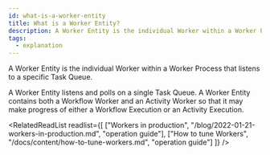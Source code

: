 ```yaml
---
id: what-is-a-worker-entity
title: What is a Worker Entity?
description: A Worker Entity is the individual Worker within a Worker Process that listens to a specific Task Queue.
tags:
  - explanation
---
```


A Worker Entity is the individual Worker within a Worker Process that listens to a specific Task Queue.

A Worker Entity listens and polls on a single Task Queue.
A Worker Entity contains both a Workflow Worker and an Activity Worker so that it may make progress of either a Workflow Execution or an Activity Execution.

<RelatedReadList
readlist={[
["Workers in production", "/blog/2022-01-21-workers-in-production.md", "operation guide"],
["How to tune Workers", "/docs/content/how-to-tune-workers.md", "operation guide"]
]}
/>
